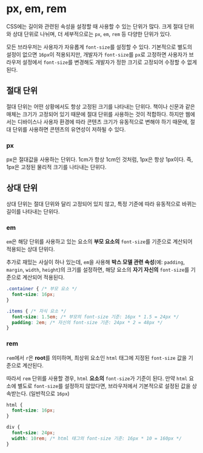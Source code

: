 # px, em, rem

CSS에는 길이와 관련된 속성을 설정할 때 사용할 수 있는 단위가 많다. 크게 절대 단위와 상대 단위로 나뉘며, 더 세부적으로는 `px`, `em`, `rem` 등 다양한 단위가 있다.

모든 브라우저는 사용자가 자유롭게 `font-size`를 설정할 수 있다. 기본적으로 별도의 설정이 없으면 `16px`이 적용되지만, 개발자가 `font-size`를 `px`로 고정하면 사용자가 브라우저 설정에서 `font-size`를 변경해도 개발자가 정한 크기로 고정되어 수정할 수 없게 된다.

## 절대 단위

절대 단위는 어떤 상황에서도 항상 고정된 크기를 나타내는 단위다. 책이나 신문과 같은 매체는 크기가 고정되어 있기 때문에 절대 단위를 사용하는 것이 적합하다. 하지만 웹에서는 디바이스나 사용자 환경에 따라 콘텐츠 크기가 유동적으로 변해야 하기 때문에, 절대 단위를 사용하면 콘텐츠의 유연성이 저하될 수 있다.

### px

px은 절대값을 사용하는 단위다. 1cm가 항상 1cm인 것처럼, 1px은 항상 1px이다. 즉, 1px은 고정된 물리적 크기를 나타내는 단위다.

## 상대 단위

상대 단위는 절대 단위와 달리 고정되어 있지 않고, 특정 기준에 따라 유동적으로 바뀌는 길이를 나타내는 단위다.

### em

`em`은 해당 단위를 사용하고 있는 요소의 **부모 요소의** `font-size`를 기준으로 계산되어 적용되는 상대 단위다.

추가로 재밌는 사실이 하나 있는데, `em`을 사용해 **박스 모델 관련 속성**(예: `padding`, `margin`, `width`, `height`)의 크기를 설정하면, 해당 요소의 **자기 자신의** `font-size`를 기준으로 계산되어 적용된다.

```css
.container { /* 부모 요소 */
  font-size: 16px;
}

.items { /* 자식 요소 */
  font-size: 1.5em; /* 부모의 font-size 기준: 16px * 1.5 = 24px */
  padding: 2em; /* 자신의 font-size 기준: 24px * 2 = 48px */
}
```

### rem

`rem`에서 `r`은 **root**를 의미하며, 최상위 요소인 `html` 태그에 지정된 `font-size` 값을 기준으로 계산된다.

따라서 `rem` 단위를 사용할 경우, `html` **요소의** `font-size`가 기준이 된다. 만약 `html` 요소에 별도로 `font-size`를 설정하지 않았다면, 브라우저에서 기본적으로 설정된 값을 상속받는다. (일반적으로 `16px`)

```css
html {
  font-size: 16px;
}

div {
  font-size: 24px;
  width: 10rem; /* html 태그의 font-size 기준: 16px * 10 = 160px */
}
```
